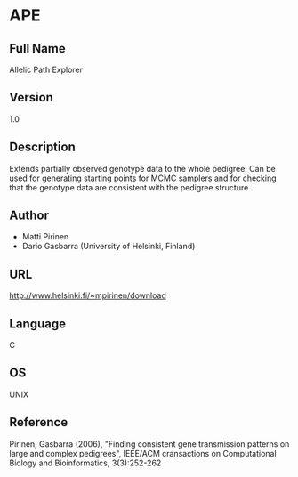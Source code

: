 # APE

## Full Name
Allelic Path Explorer

## Version
1.0

## Description
Extends partially observed genotype data to the whole pedigree. Can be used for generating starting points for MCMC samplers and for checking that the genotype data are consistent with the pedigree structure.

## Author
* Matti Pirinen
* Dario Gasbarra (University of Helsinki, Finland)

## URL
http://www.helsinki.fi/~mpirinen/download

## Language
C

## OS
UNIX

## Reference
Pirinen, Gasbarra (2006), "Finding consistent gene transmission patterns on large and complex pedigrees", IEEE/ACM cransactions on Computational Biology and Bioinformatics, 3(3):252-262